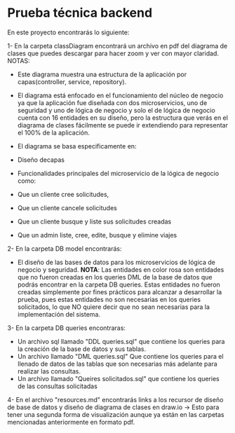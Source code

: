 # Prueba técnica backend

En este proyecto encontrarás lo siguiente:

1- En la carpeta classDiagram encontrará un archivo en pdf del diagrama de clases que puedes descargar para hacer zoom y ver con mayor claridad.
NOTAS:
* Este diagrama muestra una estructura de la aplicación por capas(controller, service, repository).

* El diagrama está enfocado en el funcionamiento del núcleo de negocio ya que la aplicación fue diseñada con dos microservicios, uno de seguridad y uno de lógica de negocio y solo el de lógica de negocio cuenta con 16 entidades en su diseño, pero la estructura que verás en el diagrama de clases fácilmente se puede ir extendiendo para representar el 100% de la aplicación.

* El diagrama se basa especificamente en:
 * Diseño decapas
 * Funcionalidades principales del microservicio de la lógica de negocio como:
  * Que un cliente cree solicitudes,
  * Que un cliente cancele solicitudes
  * Que un cliente busque y liste sus solicitudes creadas
  * Que un admin liste, cree, edite, busque y elimine viajes

2- En la carpeta DB model encontrarás:
* El diseño de las bases de datos para los microservicios de lógica de negocio y seguridad.
**NOTA**: Las entidades en color rosa son entidades que no fueron creadas en los queries DML de la base de datos que podrás encontrar en la carpeta DB queries. Estas entidades no fueron creadas simplemente por fines prácticos para alcanzar a desarrollar la prueba, pues estas entidades no son necesarias en los queries solicitados, lo que NO quiere decir que no sean necesarias para la implementación del sistema.

3- En la carpeta DB queries encontraras:
* Un archivo sql llamado "DDL queries.sql" que contiene los queries para la creación de la base de datos y sus tablas.
* Un archivo llamado "DML queries.sql" Que contiene los queries para el llenado de datos de las tablas que son necesarias más adelante para realizar las consultas.
* Un archivo llamado "Queires solicitados.sql" que contiene los queries de las consultas solicitadas

4- En el archivo "resources.md" encontrarás links a los recursor de diseño de base de datos y diseño de diagrama de clases en draw.io → Esto para tener una segunda forma de visualización aunque ya están en las carpetas mencionadas anteriormente en formato pdf.

  
